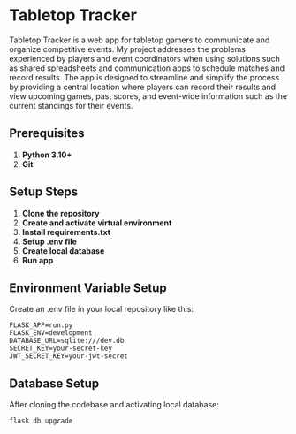 # Tabletop Tracker
Tabletop Tracker is a web app for tabletop gamers to communicate and organize competitive events. My project addresses the problems experienced by players and event coordinators when using solutions such as shared spreadsheets and communication apps to schedule matches and record results. The app is designed to streamline and simplify the process by providing a central location where players can record their results and view upcoming games, past scores, and event-wide information such as the current standings for their events.

## Prerequisites
1. **Python 3.10+**  
2. **Git**

## Setup Steps
1. **Clone the repository**
2. **Create and activate virtual environment**
3. **Install requirements.txt**
4. **Setup .env file**
5. **Create local database**
6. **Run app**

## Environment Variable Setup
Create an .env file in your local repository like this:
~~~
FLASK_APP=run.py
FLASK_ENV=development
DATABASE_URL=sqlite:///dev.db
SECRET_KEY=your-secret-key
JWT_SECRET_KEY=your-jwt-secret
~~~

## Database Setup
After cloning the codebase and activating local database:
~~~
flask db upgrade
~~~